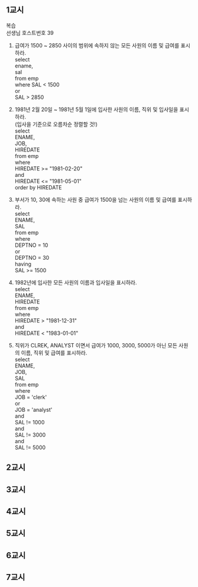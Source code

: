 ## 1교시
복습  
선생님 호스트번호 39  

1. 급여가 1500 ~ 2850 사이의 범위에 속하지 않는 모든 사원의 이름 및 급여를 표시하라.  
select   
ename,  
sal  
from emp  
where SAL < 1500  
or   
SAL > 2850

2. 1981년 2월 20일 ~ 1981년 5월 1일에 입사한 사원의 이름, 직위 및 입사일을 표시하라.  
 (입사을 기준으로 오름차순 정렬할 것!)  
 select   
ENAME,  
JOB,  
HIREDATE   
from emp  
where   
HIREDATE >= "1981-02-20"  
and   
HIREDATE <= "1981-05-01"  
order by HIREDATE   

3. 부서가 10, 30에 속하는 사원 중 급여가 1500을 넘는 사원의 이름 및 급여를 표시하라.  
select   
ENAME,  
SAL   
from emp  
where   
DEPTNO = 10  
or   
DEPTNO = 30  
having   
SAL >= 1500  

4. 1982년에 입사한 모든 사원의 이름과 입사일을 표시하라.  
select  
ENAME,  
HIREDATE   
from emp  
where   
HIREDATE > "1981-12-31"  
and   
HIREDATE < "1983-01-01"  

5. 직위가 CLREK, ANALYST 이면서 급여가 1000, 3000, 5000가 아닌 모든 사원의 이름, 직위 및 급여를 표시하라.  
select  
ENAME,  
JOB,  
SAL   
from emp  
where   
JOB = 'clerk'  
or   
JOB = 'analyst'  
and   
SAL != 1000  
and   
SAL != 3000  
and   
SAL != 5000  
## 2교시


## 3교시


## 4교시


## 5교시


## 6교시


## 7교시